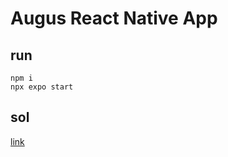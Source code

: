 # Augus React Native App

## run

```shell
npm i
npx expo start
```

## sol

[link](https://augus-code.vercel.app/code/front-end/react-native)
